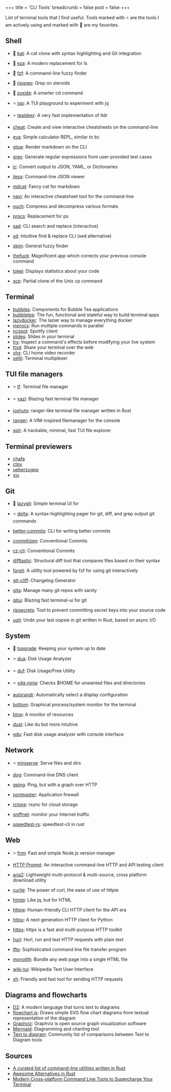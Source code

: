 +++
title = 'CLI Tools'
breadcrumb = false
post = false
+++

List of terminal tools that I find useful. Tools marked with ⭐ are the tools I
am actively using and marked with 🌟 are my favorites.

## Shell

- 🌟 [bat](https://github.com/sharkdp/bat): A cat clone with syntax highlighting
  and Git integration
- 🌟 [eza](https://github.com/eza-community/eza): A modern replacement for ls
- 🌟 [fzf](https://github.com/junegunn/fzf): A command-line fuzzy finder
- 🌟 [ripgrep](https://github.com/BurntSushi/ripgrep): Grep on steroids
- 🌟 [zoxide](https://github.com/ajeetdsouza/zoxide): A smarter cd command

- ⭐ [jqp](https://github.com/noahgorstein/jqp): A TUI playground to experiment
  with jq
- ⭐ [tealdeer](https://github.com/dbrgn/tealdeer): A very fast implementation
  of tldr

- [cheat](https://github.com/cheat/cheat): Create and view interactive
  cheatsheets on the command-line
- [eva](https://github.com/nerdypepper/eva): Simple calculator REPL, similar to
  bc
- [glow](https://github.com/charmbracelet/glow): Render markdown on the CLI
- [grex](https://github.com/pemistahl/grex): Generate regular expressions from
  user-provided test cases
- [jc](https://github.com/kellyjonbrazil/jc): Convert output to JSON, YAML, or
  Dictionaries
- [jless](https://github.com/PaulJuliusMartinez/jless): Command-line JSON viewer
- [mdcat](https://github.com/lunaryorn/mdcat): Fancy cat for markdown
- [navi](https://github.com/denisidoro/navi): An interactive cheatsheet tool for
  the command-line
- [ouch](https://github.com/ouch-org/ouch): Compress and decompress various
  formats
- [procs](https://github.com/dalance/procs): Replacement for ps
- [sad](https://github.com/ms-jpq/sad): CLI search and replace (interactive)
- [sd](https://github.com/chmln/sd): Intuitive find & replace CLI (sed
  alternative)
- [skim](https://github.com/lotabout/skim): General fuzzy finder
- [thefuck](https://github.com/nvbn/thefuck): Magnificent app which corrects
  your previous console command
- [tokei](https://github.com/XAMPPRocky/tokei): Displays statistics about your
  code
- [xcp](https://github.com/tarka/xcp): Partial clone of the Unix cp command

## Terminal

- [bubbles](https://github.com/charmbracelet/bubbles): Components for Bubble Tea
  applications
- [bubbletea](https://github.com/charmbracelet/bubbletea): The fun, functional
  and stateful way to build terminal apps
- [lazydocker](https://github.com/jesseduffield/lazydocker): The lazier way to
  manage everything docker
- [mprocs](https://github.com/pvolok/mprocs): Run multiple commands in parallel
- [ncspot](https://github.com/hrkfdn/ncspot): Spotify client
- [slides](https://github.com/maaslalani/slides): Slides in your terminal
- [try](https://github.com/binpash/try): Inspect a command's effects before
  modifying your live system
- [ttyd](https://github.com/tsl0922/ttyd/): Share your terminal over the web
- [vhs](https://github.com/charmbracelet/vhs): CLI home video recorder
- [zellij](https://github.com/zellij-org/zellij): Terminal multiplexer

## TUI file managers

- ⭐ [lf](https://github.com/gokcehan/lf): Terminal file manager
- ⭐ [yazi](https://github.com/sxyazi/yazi): Blazing fast terminal file manager

- [joshuto](https://github.com/kamiyaa/joshuto): ranger-like terminal file
  manager written in Rust
- [ranger](https://github.com/ranger/ranger): A VIM-inspired filemanager for the
  console
- [xplr](https://github.com/sayanarijit/xplr): A hackable, minimal, fast TUI
  file explorer

## Terminal previewers

- [chafa](https://github.com/hpjansson/chafa)
- [ctpv](https://github.com/NikitaIvanovV/ctpv)
- [ueberzugpp](https://github.com/jstkdng/ueberzugpp)
- [viu](https://github.com/atanunq/viu)

## Git

- 🌟 [lazygit](https://github.com/jesseduffield/lazygit): Simple terminal UI for

- ⭐ [delta](https://github.com/dandavison/delta): A syntax-highlighting pager
  for git, diff, and grep output git commands

- [better-commits](https://github.com/Everduin94/better-commits): CLI for
  writing better commits
- [commitizen](https://github.com/commitizen-tools/commitizen): Conventional
  Commits
- [cz-cli](https://github.com/commitizen/cz-cli): Conventional Commits
- [difftastic](https://github.com/wilfred/difftastic): Structural diff tool that
  compares files based on their syntax
- [forgit](https://github.com/wfxr/forgit): A utility tool powered by fzf for
  using git interactively
- [git-cliff](https://github.com/orhun/git-cliff): Changelog Generator
- [gita](https://github.com/nosarthur/gita): Manage many git repos with sanity
- [gitui](https://github.com/extrawurst/gitui): Blazing fast terminal-ui for git
- [ripsecrets](https://github.com/sirwart/ripsecrets): Tool to prevent
  committing secret keys into your source code
- [ugit](https://github.com/Bhupesh-V/ugit): Undo your last oopsie in git
  written in Rust, based on async I/O

## System

- 🌟 [topgrade](https://github.com/topgrade-rs/topgrade): Keeping your system up
  to date

- ⭐ [dua](https://github.com/Byron/dua-cli): Disk Usage Analyzer
- ⭐ [duf](https://github.com/muesli/duf): Disk Usage/Free Utility
- ⭐ [xdg-ninja](https://github.com/b3nj5m1n/xdg-ninja): Checks $HOME for
  unwanted files and directories

- [autorandr](https://github.com/phillipberndt/autorandr): Automatically select
  a display configuration
- [bottom](https://github.com/ClementTsang/bottom): Graphical process/system
  monitor for the terminal
- [btop](https://github.com/aristocratos/btop): A monitor of resources
- [dust](https://github.com/bootandy/dust): Like du but more intuitive
- [gdu](https://github.com/dundee/gdu): Fast disk usage analyzer with console
  interface

## Network

- ⭐ [miniserve](https://github.com/svenstaro/miniserve): Serve files and dirs

- [dog](https://github.com/ogham/dog): Command-line DNS client
- [gping](https://github.com/orf/gping): Ping, but with a graph over HTTP
- [portmaster](https://github.com/safing/portmaster): Application firewall
- [rclone](https://github.com/rclone/rclone): rsync for cloud storage
- [sniffnet](https://github.com/GyulyVGC/sniffnet): monitor your Internet
  traffic
- [speedtest-rs](https://github.com/nelsonjchen/speedtest-rs): speedtest-cli in
  rust

## Web

- ⭐ [fnm](https://github.com/Schniz/fnm): Fast and simple Node.js version
  manager

- [HTTP Prompt](https://http-prompt.com/): An interactive command-line HTTP and
  API testing client
- [aria2](https://github.com/aria2/aria2): Lightweight multi-protocol &
  multi-source, cross platform download utility
- [curlie](https://github.com/rs/curlie): The power of curl, the ease of use of
  httpie
- [htmlq](https://github.com/mgdm/htmlq): Like jq, but for HTML
- [httpie](https://github.com/httpie/cli): Human-friendly CLI HTTP client for
  the API era
- [httpx](https://github.com/encode/httpx): A next generation HTTP client for
  Python
- [httpx](https://github.com/projectdiscovery/httpx): httpx is a fast and
  multi-purpose HTTP toolkit
- [hurl](https://hurl.dev/): Hurl, run and test HTTP requests with plain text
- [lftp](https://github.com/lavv17/lftp): Sophisticated command line file
  transfer program
- [monolith](https://github.com/y2z/monolith): Bundle any web page into a single
  HTML file
- [wiki-tui](https://github.com/Builditluc/wiki-tui): Wikipedia Text User
  Interface
- [xh](https://github.com/ducaale/xh): Friendly and fast tool for sending HTTP
  requests

## Diagrams and flowcharts

- [D2](https://d2lang.com/): A modern language that turns text to diagrams
- [flowchart.js](https://github.com/adrai/flowchart.js): Draws simple SVG flow
  chart diagrams from textual representation of the diagram
- [Graphviz](https://graphviz.org/): Graphviz is open source graph visualization
  software
- [Mermaid](https://mermaid.js.org/): Diagramming and charting tool
- [Text to diagram](https://text-to-diagram.com/): Community list of comparisons
  between Text to Diagram tools

## Sources

- [A curated list of command-line utilities written in Rust](https://gist.github.com/sts10/daadbc2f403bdffad1b6d33aff016c0a)
- [Awesome Alternatives in Rust](https://github.com/TaKO8Ki/awesome-alternatives-in-rust)
- [Modern Cross-platform Command Line Tools to Supercharge Your Terminal](https://deepu.tech/rust-terminal-tools-linux-mac-windows-fish-zsh/)
